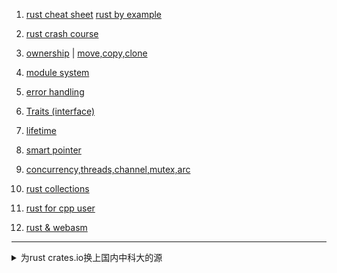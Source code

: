 1. [rust cheat sheet](https://cheats.rs)    [rust by example](https://doc.rust-lang.org/rust-by-example/flow_control/if_let.html)
2. [rust crash course](./rust_crash.md)
3. [ownership](rust_ownership.md) | [move,copy,clone](rust_move_copy_clone.md)
4. [module system](rust_modulesystem.md)
5. [error handling](rust_errorhandle.md)
6. [Traits (interface)](rust_trait.md)
7. [lifetime](rust_lifetime.md)
8. [smart pointer](rust_smartpoint.md)
9. [concurrency,threads,channel,mutex,arc](rust_concurrency.md)
10. [rust collections](rust_collections.md)
11. [rust for cpp user](rust_4_cppuser.md)

20. [rust & webasm](https://rustwasm.github.io/docs/book/introduction.html)


----

<details>
<summary>
为rust crates.io换上国内中科大的源
</summary>


```
vi ~/.cargo/config

[source.crates-io]
registry = "https://github.com/rust-lang/crates.io-index"
replace-with = 'ustc'
[source.ustc]
registry = "git://mirrors.ustc.edu.cn/crates.io-index"
```


</details>
